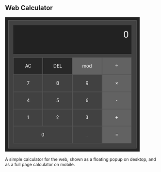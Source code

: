 ## Web Calculator

![Web Calculator](images/preview.png)

A simple calculator for the web, shown as a floating popup on desktop, and as a
full page calculator on mobile.